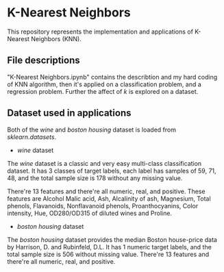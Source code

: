 # K-Nearest Neighbors

This repository represents the implementation and applications of K-Nearest Neighbors (KNN). 

## File descriptions
"K-Nearest Neighbors.ipynb" contains the describtion and my hard coding of KNN algorithm, then it's applied on a classification problem, and a regression problem. Further the affect of *k* is explored on a dataset.




## Dataset used in applications
Both of the *wine* and *boston housing* dataset is loaded from *sklearn.datasets*.
* *wine* dataset 

The *wine* dataset is a classic and very easy multi-class classification dataset. It has 3 classes of target labels, each label has samples of 59, 71, 48, and the total sample size is 178 without any missing value. 

There're 13 features and there're all numeric, real, and positive. These features are Alcohol Malic acid, Ash, Alcalinity of ash, Magnesium, Total phenols, Flavanoids, Nonflavanoid phenols, Proanthocyanins, Color intensity, Hue, OD280/OD315 of diluted wines and Proline.

* *boston housing* dataset

The *boston housing* dataset provides the median Boston house-price data by Harrison, D. and Rubinfeld, D.L. It has 1 numeric target labels, and the total sample size is 506 without missing value. There're 13 features and there're all numeric, real, and positive. 

